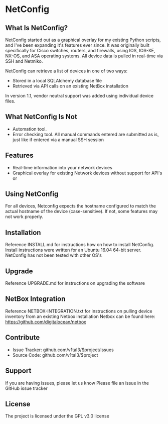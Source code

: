 NetConfig
========


What Is NetConfig?
------------------

NetConfig started out as a graphical overlay for my existing Python scripts, and I've been expanding it's features ever since.  It was originally built specifically for Cisco switches, routers, and firewalls, using IOS, IOS-XE, NX-OS, and ASA operating systems.  All device data is pulled in real-time via SSH and Netmiko.

NetConfig can retrieve a list of devices in one of two ways:

- Stored in a local SQLAlchemy database file
- Retrieved via API calls on an existing NetBox installation

In version 1.1, vendor neutral support was added using individual device files.

What NetConfig Is Not
---------------------

- Automation tool.
- Error checking tool.  All manual commands entered are submitted as is, just like if entered via a manual SSH session

Features
--------

- Real-time information into your network devices
- Graphical overlay for existing Network devices without support for API's or 

Using NetConfig
---------------

For all devices, Netconfig expects the hostname configured to match the actual hostname of the device (case-sensitive).  If not, some features may not work properly.

Installation
------------

Reference INSTALL.md for instructions how on how to install NetConfig.
Install instructions were written for an Ubuntu 16.04 64-bit server.  NetConfig has not been tested with other OS's

Upgrade
-------

Reference UPGRADE.md for instructions on upgrading the software

NetBox Integration
------------------

Reference NETBOX-INTEGRATION.txt for instructions on pulling device inventory from an existing Netbox installation
Netbox can be found here: https://github.com/digitalocean/netbox

Contribute
----------

- Issue Tracker: github.com/v1tal3/$project/issues
- Source Code: github.com/v1tal3/$project

Support
-------

If you are having issues, please let us know
Please file an issue in the GitHub issue tracker

License
-------

The project is licensed under the GPL v3.0 license
